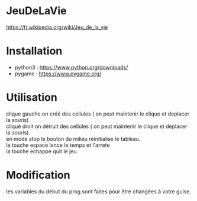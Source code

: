# JeuDeLaVie  
  https://fr.wikipedia.org/wiki/Jeu_de_la_vie  

# Installation  

  * python3 : https://www.python.org/downloads/ 
  * pygame : https://www.pygame.org/  

# Utilisation  

  clique gauche on créé des cellules ( on peut maintenir le clique et deplacer la souris)  
  clique droit on  détruit des cellules ( on peut maintenir le clique et deplacer la souris)  
  en mode stop le bouton du milieu réinitialise le tableau.  
  la touche espace lance le temps et l'arrete  
  la touche echappe quit le jeu.  

# Modification  

  les variables du début du prog sont faites pour être changées à votre guise.  

